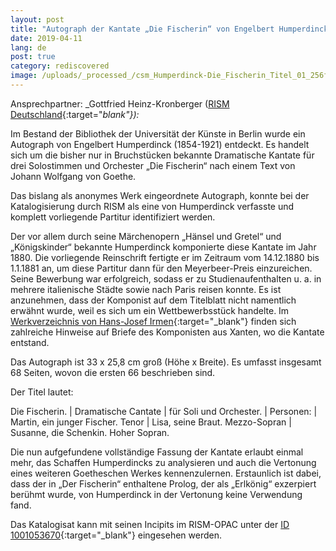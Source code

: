 ```yaml
---
layout: post
title: "Autograph der Kantate „Die Fischerin“ von Engelbert Humperdinck gefunden"
date: 2019-04-11
lang: de
post: true
category: rediscovered
image: /uploads/_processed_/csm_Humperdinck-Die_Fischerin_Titel_01_256f957a75.jpg
---
```



Ansprechpartner: _Gottfried Heinz-Kronberger ([RISM Deutschland](http://de.rism.info/de/home.html){:target="_blank"}):_

Im Bestand der Bibliothek der Universität der Künste in Berlin wurde ein Autograph von Engelbert Humperdinck (1854-1921) entdeckt. Es handelt sich um die bisher nur in Bruchstücken bekannte Dramatische Kantate für drei Solostimmen und Orchester „Die Fischerin“ nach einem Text von Johann Wolfgang von Goethe.

Das bislang als anonymes Werk eingeordnete Autograph, konnte bei der Katalogisierung durch RISM als eine von Humperdinck verfasste und komplett vorliegende Partitur identifiziert werden.

Der vor allem durch seine Märchenopern „Hänsel und Gretel“ und „Königskinder“ bekannte Humperdinck komponierte diese Kantate im Jahr 1880. Die vorliegende Reinschrift fertigte er im Zeitraum vom 14.12.1880 bis 1.1.1881 an, um diese Partitur dann für den Meyerbeer-Preis einzureichen. Seine Bewerbung war erfolgreich, sodass er zu Studienaufenthalten u. a. in mehrere italienische Städte sowie nach Paris reisen konnte. Es ist anzunehmen, dass der Komponist auf dem Titelblatt nicht namentlich erwähnt wurde, weil es sich um ein Wettbewerbsstück handelte. Im [Werkverzeichnis von Hans-Josef Irmen](https://opac.rism.info/search?id=lit30027449&View=rism){:target="_blank"} finden sich zahlreiche Hinweise auf Briefe des Komponisten aus Xanten, wo die Kantate entstand.

Das Autograph ist 33 x 25,8 cm groß (Höhe x Breite). Es umfasst insgesamt 68 Seiten, wovon die ersten 66 beschrieben sind.

Der Titel lautet:

Die Fischerin. | Dramatische Cantate | für Soli und Orchester. | Personen: | Martin, ein junger Fischer. Tenor | Lisa, seine Braut. Mezzo-Sopran | Susanne, die Schenkin. Hoher Sopran.

Die nun aufgefundene vollständige Fassung der Kantate erlaubt einmal mehr, das Schaffen Humperdincks zu analysieren und auch die Vertonung eines weiteren Goetheschen Werkes kennenzulernen. Erstaunlich ist dabei, dass der in „Der Fischerin“ enthaltene Prolog, der als „Erlkönig“ exzerpiert berühmt wurde, von Humperdinck in der Vertonung keine Verwendung fand.

Das Katalogisat kann mit seinen Incipits im RISM-OPAC unter der [ID 1001053670](https://opac.rism.info/search?id=1001053670&View=rism&Language=de){:target="_blank"} eingesehen werden.



<script type="text/javascript">var switchTo5x=true;</script><script type="text/javascript" src="http://w.sharethis.com/button/buttons.js"></script><script type="text/javascript">stLight.options({publisher: "9b601438-1ce1-49d8-bfd7-9cff5df54c17", doNotHash: false, doNotCopy: false, hashAddressBar: false});</script>


